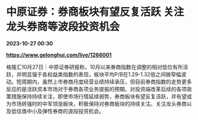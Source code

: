 # 中原证券：券商板块有望反复活跃 关注龙头券商等波段投资机会

**2023-10-27 00:30**

**https://www.gelonghui.com/live/1266001**

格隆汇10月27日｜中原证券研报称，10月以来券商指数在调整的相对低位有所活跃，并明显强于各权益类指数的表现，板块平均P/B在1.29-1.32倍之间做窄幅波动。短周期内，虽然上市券商月度经营业绩持续承压，但目前券商指数的走势更多反应的是活跃资本市场对于券商各项业务提振的预期。对投资端改革后续的各项政策措施保持持续关注，即使市场行情延续弱势，券商板块有望反复活跃，并有望成为市场转强时的中军领涨板块，积极保持对券商板块的持续关注。关注龙头券商以及低估值中小及弹性券商的波段投资机会。
